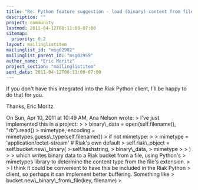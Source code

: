 ```yaml
---
title: "Re: Python feature suggestion - load (binary) content from file"
description: ""
project: community
lastmod: 2011-04-12T08:11:00-07:00
sitemap:
  priority: 0.2
layout: mailinglistitem
mailinglist_id: "msg02982"
mailinglist_parent_id: "msg02959"
author_name: "Eric Moritz"
project_section: "mailinglistitem"
sent_date: 2011-04-12T08:11:00-07:00
---
```



If you don't have this integrated into the Riak Python client, I'll be
happy to do that for you.

Thanks,
Eric Moritz.

On Sun, Apr 10, 2011 at 10:49 AM, Ana Nelson  wrote:
&gt; I've just implemented this in a project:
&gt;
&gt; binary\\_data = open(self.filename(), "rb").read()
&gt; mimetype, encoding = mimetypes.guess\\_type(self.filename())
&gt; if not mimetype:
&gt;
&gt; mimetype = 'application/octet-stream' # Riak's own default
&gt; self.riak\\_object = self.bucket.new\\_binary(
&gt; self.hashstring,
&gt; binary\\_data,
&gt; mimetype
&gt;
&gt; )
&gt;
&gt; which writes binary data to a Riak bucket from a file, using Python's
&gt; mimetypes library to determine the content type from the file's extension.
&gt;
&gt; I think it could be convenient to have this be included in the Riak Python
&gt; client, so perhaps it can implement better buffering. Something like
&gt; bucket.new\\_binary\\_from\\_file(key, filename)
&gt;
